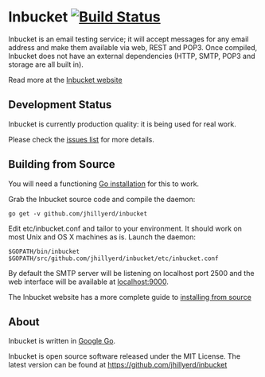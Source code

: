 Inbucket [![Build Status](https://travis-ci.org/jhillyerd/inbucket.png?branch=master)](https://travis-ci.org/jhillyerd/inbucket)
========

Inbucket is an email testing service; it will accept messages for any email
address and make them available via web, REST and POP3.  Once compiled,
Inbucket does not have an external dependencies (HTTP, SMTP, POP3 and storage
are all built in).

Read more at the [Inbucket website][Inbucket]

Development Status
------------------

Inbucket is currently production quality: it is being used for real work.

Please check the [issues list][Issues]
for more details.

Building from Source
------------------------

You will need a functioning [Go installation][Golang] for this to work.

Grab the Inbucket source code and compile the daemon:

    go get -v github.com/jhillyerd/inbucket

Edit etc/inbucket.conf and tailor to your environment.  It should work on most
Unix and OS X machines as is.  Launch the daemon:

    $GOPATH/bin/inbucket $GOPATH/src/github.com/jhillyerd/inbucket/etc/inbucket.conf

By default the SMTP server will be listening on localhost port 2500 and
the web interface will be available at [localhost:9000](http://localhost:9000/).

The Inbucket website has a more complete guide to
[installing from source][From Source]

About
-----

Inbucket is written in [Google Go][Golang].

Inbucket is open source software released under the MIT License.  The latest
version can be found at https://github.com/jhillyerd/inbucket

[Inbucket]: http://www.inbucket.org/
[Issues]: https://github.com/jhillyerd/inbucket/issues?state=open
[From Source]: http://www.inbucket.org/installation/from-source.html
[Golang]: http://golang.org/
